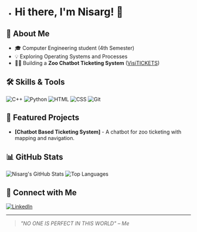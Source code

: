 
- # Hi there, I'm Nisarg! 👋 

## 🚀 About Me
- 🎓 Computer Engineering student (4th Semester)
- 💡 Exploring Operating Systems and Processes
- 🧑‍💻 Building a **Zoo Chatbot Ticketing System** ([VisiTICKETS](https://github.com/your-repo-link))

## 🛠️ Skills & Tools
![C++](https://img.shields.io/badge/-C++-00599C?logo=c%2B%2B&logoColor=white)
![Python](https://img.shields.io/badge/-Python-3776AB?logo=python&logoColor=white)
![HTML](https://img.shields.io/badge/-HTML5-E34F26?logo=html5&logoColor=white)
![CSS](https://img.shields.io/badge/-CSS3-1572B6?logo=css3&logoColor=white)
![Git](https://img.shields.io/badge/-Git-F05032?logo=git&logoColor=white)

## 🌟 Featured Projects
- **[Chatbot Based Ticketing System]** - A chatbot for zoo ticketing with mapping and navigation.

## 📊 GitHub Stats
![Nisarg's GitHub Stats](https://github-readme-stats.vercel.app/api?username=NISARG2206&show_icons=true&theme=radical)
![Top Languages](https://github-readme-stats.vercel.app/api/top-langs/?username=NISARG2206&layout=compact&theme=radical)

## 🔗 Connect with Me
[![LinkedIn](https://img.shields.io/badge/-LinkedIn-blue?logo=linkedin&logoColor=white)](https://www.linkedin.com/in/nisarg-patel-682a182b5)



---
> *"NO ONE IS PERFECT IN THIS WORLD" – Me*



<!---
NISARG2206/NISARG2206 is a ✨ special ✨ repository because its `README.md` (this file) appears on your GitHub profile.
You can click the Preview link to take a look at your changes.
--->
